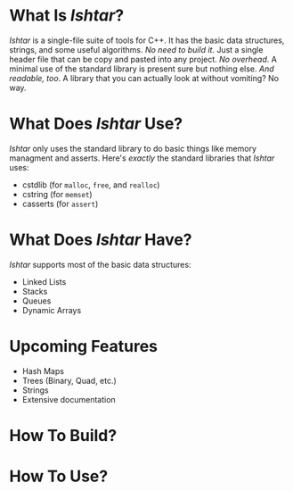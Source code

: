 # What Is *Ishtar*? 
*Ishtar* is a single-file suite of tools for C++. It has the basic data structures, strings, and some useful algorithms. 
*No need to build it*. Just a single header file that can be copy and pasted into any project. 
*No overhead*. A minimal use of the standard library is present sure but nothing else.
*And readable, too*. A library that you can actually look at without vomiting? No way. 

# What Does *Ishtar* Use? 
*Ishtar* only uses the standard library to do basic things like memory managment and asserts. Here's _exactly_ the standard libraries that *Ishtar* uses:
- cstdlib (for `malloc`, `free`, and `realloc`)
- cstring (for `memset`)
- casserts (for `assert`)
 
# What Does *Ishtar* Have?
*Ishtar* supports most of the basic data structures:
-  Linked Lists
-  Stacks 
-  Queues 
-  Dynamic Arrays

# Upcoming Features
- Hash Maps 
- Trees (Binary, Quad, etc.)
- Strings 
- Extensive documentation

# How To Build? 

# How To Use?

